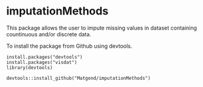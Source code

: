 # imputationMethods

This package allows the user to impute missing values in dataset containing countinuous and/or discrete data.

To install the package from Github using devtools.

```
install.packages("devtools")
install.packages("visdat") 
library(devtools)

devtools::install_github("Matgend/imputationMethods")
```
